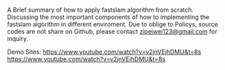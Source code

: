 A Brief summary of how to apply fastslam algorithm from scratch. Discussing the most important components of how to implementing the fastslam algorithm in different enviroment. 
Due to oblige to Policys, source codes are not share on Github, please contact zipeiwei123@gmail.com for inquiry.

Demo Sites: https://www.youtube.com/watch?v=v2jnVEjhDMU&t=8s
            https://www.youtube.com/watch?v=v2jnVEjhDMU&t=8s
